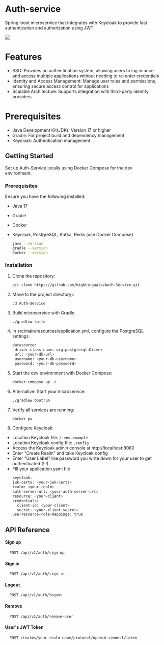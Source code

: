 # Auth-service
Spring-boot microservice that integrates with Keycloak to provide fast authentication and authorization using JWT
<p align="left">
  <img src="https://skillicons.dev/icons?i=java,spring,postgres,kafka,redis,docker,gradle,postman,git"/>
</p>

# Features

- SSO: Provides an authentication system, allowing users to log in once and access multiple applications without needing to re-enter credentials
- Identity and Access Management: Manage user roles and permissions, ensuring secure access control for applications
- Scalable Architecture: Supports integration with third-party identity providers

# Prerequisites
- Java Development Kit(JDK): Version 17 or higher
- Gradle: For project build and dependency management
- Keycloak: Authentication management

## Getting Started

Set up Auth-Service locally using Docker Compose for the dev environment.

### Prerequisites

Ensure you have the following installed:
- Java 17
- Gradle
- Docker
- Keycloak, PostgreSQL, Kafka, Redis (use Docker Compose)
  
  ```sh
  java --version
  gradle --version
  docker --version
  ```

### Installation

1. Clone the repository:
   ```sh
   git clone https://github.com/Nightingaale/Auth-Service.git
   ```
2. Move to the project directory):
   ```sh
   cd Auth-Service
   ```
3. Build microservice with Gradle:
    ```sh
   ./gradlew build
   ```
5. In src/main/resources/application.yml, configure the PostgreSQL settings:
   ```sh
   datasource:
    driver-class-name: org.postgresql.Driver
    url: <your-db-url>
    username: <your-db-username>
    password: <your-db-password>
    ```
6. Start the dev environment with Docker Compose:
   ```sh
   docker-compose up -d
   ```
7. Alternative: Start your microservice:
   ```sh
   ./gradlew bootrun
   ```
9. Verify all services are running:
   ```sh
   docker ps
   ```
10. Configure Keycloak:
- Location Keycloak file: `/.env-example`
- Location Keycloak config file: `.config`
- Access the Keycloak admin console at http://localhost:8080
- Enter "Create Realm" and take Keycloak config
- Enter "User Label" like password you write down for your user to get authenticated (!!!)
- Fill your application.yaml file
   ```sh
  keycloak:
   jwk-certs: <your-jwk-certs>
   realm: <your-realm>
   auth-server-url: <your-auth-server-url>
   resource: <your-client>
   credentials:
     client-id: <your-client>
     secret: <your-client-secret>
  use-resource-role-mappings: true
   ```
## API Reference

#### Sign up

```http
  POST /api/v1/auth/sign-up
```

#### Sign in

```http
  POST /api/v1/auth/sign-in
```

#### Logout

```http
  POST /api/v1/auth/logout
```

#### Remove

```http
  POST /api/v1/auth/remove-user
```

#### User's JWT Token

```http
  POST /realms/your-realm-name/protocol/openid-connect/token
```
